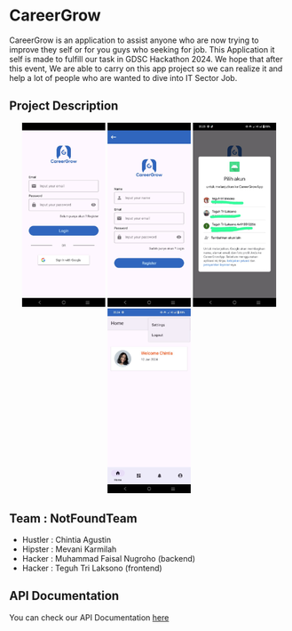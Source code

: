 # CareerGrow
CareerGrow is an application to assist anyone who are now trying to improve they self or for you guys who seeking for job. This Application it self is made to fulfill our task in GDSC Hackathon 2024. We hope that after this event,
We are able to carry on this app project so we can realize it and help a lot of people who are wanted to dive into IT Sector Job.

## Project Description
<p align="center">
  <img src="./image/login.jpg" width="150" alt="Image 1 style="margin-right: 20px;" > 
  <img src="./image/register.jpg" width="150" alt="Image 2  style="margin-right: 20px;">
  <img src="./image/firebaseAuth.jpg" width="150" alt="Image 3  style="margin-right: 20px;">
  <img src="./image/homepage.jpg" width="150" alt="Image 4  style="margin-right: 20px;">
</p>

## Team : NotFoundTeam
- Hustler : Chintia Agustin
- Hipster : Mevani Karmilah
- Hacker  : Muhammad Faisal Nugroho (backend)
- Hacker  : Teguh Tri Laksono (frontend)

## API Documentation
You can check our API Documentation [here](https://github.com/NotFound-Team-GDSC/CareerGrow/tree/Backend-Service?tab=readme-ov-file#careergrow-endpoints)
